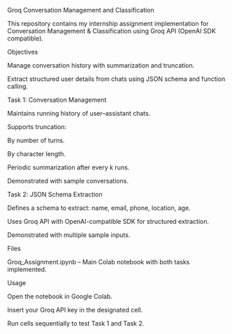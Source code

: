 Groq Conversation Management and Classification

This repository contains my internship assignment implementation for Conversation Management & Classification using Groq API (OpenAI SDK compatible).

Objectives

Manage conversation history with summarization and truncation.

Extract structured user details from chats using JSON schema and function calling.

Task 1: Conversation Management

Maintains running history of user–assistant chats.

Supports truncation:

By number of turns.

By character length.

Periodic summarization after every k runs.

Demonstrated with sample conversations.

Task 2: JSON Schema Extraction

Defines a schema to extract: name, email, phone, location, age.

Uses Groq API with OpenAI-compatible SDK for structured extraction.

Demonstrated with multiple sample inputs.

Files

Groq_Assignment.ipynb – Main Colab notebook with both tasks implemented.

Usage

Open the notebook in Google Colab.

Insert your Groq API key in the designated cell.

Run cells sequentially to test Task 1 and Task 2.
